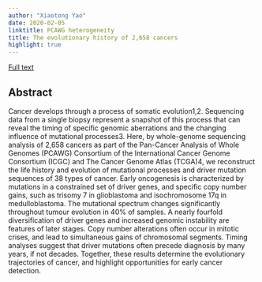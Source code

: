 ```yaml
---
author: "Xiaotong Yao"
date: 2020-02-05
linktitle: PCAWG heterogeneity
title: The evolutionary history of 2,658 cancers
highlight: true
---
```


[Full text](https://rdcu.be/b8Ek8)

## **Abstract**
Cancer develops through a process of somatic evolution1,2. Sequencing data from a single biopsy represent a snapshot of this process that can reveal the timing of specific genomic aberrations and the changing influence of mutational processes3. Here, by whole-genome sequencing analysis of 2,658 cancers as part of the Pan-Cancer Analysis of Whole Genomes (PCAWG) Consortium of the International Cancer Genome Consortium (ICGC) and The Cancer Genome Atlas (TCGA)4, we reconstruct the life history and evolution of mutational processes and driver mutation sequences of 38 types of cancer. Early oncogenesis is characterized by mutations in a constrained set of driver genes, and specific copy number gains, such as trisomy 7 in glioblastoma and isochromosome 17q in medulloblastoma. The mutational spectrum changes significantly throughout tumour evolution in 40% of samples. A nearly fourfold diversification of driver genes and increased genomic instability are features of later stages. Copy number alterations often occur in mitotic crises, and lead to simultaneous gains of chromosomal segments. Timing analyses suggest that driver mutations often precede diagnosis by many years, if not decades. Together, these results determine the evolutionary trajectories of cancer, and highlight opportunities for early cancer detection.
